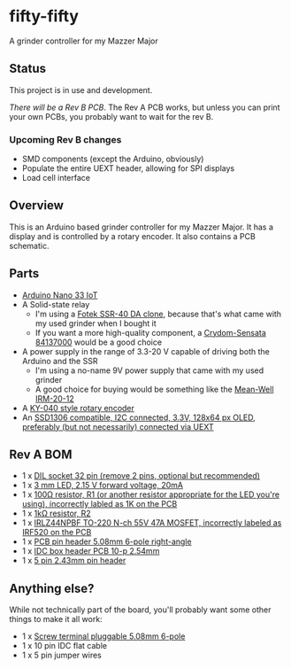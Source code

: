 # fifty-fifty
A grinder controller for my Mazzer Major

## Status
This project is in use and development.

*There will be a Rev B PCB*. The Rev A PCB works, but unless you can print your own PCBs, you probably want to wait for the rev B.

### Upcoming Rev B changes
* SMD components (except the Arduino, obviously)
* Populate the entire UEXT header, allowing for SPI displays
* Load cell interface

## Overview

This is an Arduino based grinder controller for my Mazzer Major. It has a display and is controlled by a rotary encoder. It also contains a PCB schematic.

## Parts

* [Arduino Nano 33 IoT](https://www.electrokit.com/en/product/arduino-nano-33-iot-with-headers/)
* A Solid-state relay
  * I'm using a [Fotek SSR-40 DA clone](https://www.electrokit.com/en/product/solid-state-relay-3-32v-40a/), because that's what came with my used grinder when I bought it
  * If you want a more high-quality component, a [Crydom-Sensata 84137000](http://www.crydom.com/en/products/catalog/gnssr.pdf) would be a good choice
* A power supply in the range of 3.3-20 V capable of driving both the Arduino and the SSR
  * I'm using a no-name 9V power supply that came with my used grinder
  * A good choice for buying would be something like the [Mean-Well IRM-20-12](https://www.electrokit.com/en/product/switchad-stromforsorjning-20w-12v-2/)
* A [KY-040 style rotary encoder](https://www.electrokit.com/en/product/rotary-encoder-module/)
* An [SSD1306 compatible, I2C connected, 3.3V, 128x64 px OLED, preferably (but not necessarily) connected via UEXT](https://www.electrokit.com/en/product/lcd-oled-0-96-128-x-64px-uext-2/)


## Rev A BOM

* 1 x [DIL socket 32 pin (remove 2 pins, optional but recommended)](https://www.electrokit.com/en/product/dil-socket-32-pin/)
* 1 x [3 mm LED, 2.15 V forward voltage, 20mA](https://www.electrokit.com/en/product/led-red-3-mm-500-mcd-clear/)
* 1 x [100Ω resistor, R1 (or another resistor appropriate for the LED you're using), incorrectly labled as 1K on the PCB](https://www.electrokit.com/en/product/resistor-metal-film-0-6w-1-100ohm-100r/)
* 1 x [1kΩ resistor, R2](https://www.electrokit.com/en/product/resistor-metal-film-0-6w-1-1kohm-1k/)
* 1 x [IRLZ44NPBF TO-220 N-ch 55V 47A MOSFET, incorrectly labeled as IRF520 on the PCB](https://www.electrokit.com/en/product/irlz44npbf-to-220-n-ch-55v-47a-2/)
* 1 x [PCB pin header 5.08mm 6-pole right-angle](https://www.electrokit.com/en/product/pcb-hane-5-08mm-6-pol-vinklad/)
* 1 x [IDC box header PCB 10-p 2.54mm](https://www.electrokit.com/en/product/idc-box-header-pcb-10-p-2-54mm/)
* 1 x [5 pin 2.43mm pin header](https://www.electrokit.com/en/product/pin-header-2-54mm-1x40p-red/)

## Anything else?

While not technically part of the board, you'll probably want some other things to make it all work:

* 1 x [Screw terminal pluggable 5.08mm 6-pole](https://www.electrokit.com/en/product/skruvplint-pluggbar-5-08mm-6-pol/)
* 1 x 10 pin IDC flat cable
* 1 x 5 pin jumper wires
